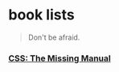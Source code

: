 # book lists
> Don't be afraid.

### [CSS: The Missing Manual](./CSS/CSS:The%20Missing%20Manual.md)

